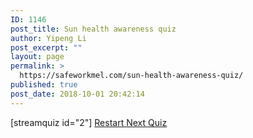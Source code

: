 ```yaml
---
ID: 1146
post_title: Sun health awareness quiz
author: Yipeng Li
post_excerpt: ""
layout: page
permalink: >
  https://safeworkmel.com/sun-health-awareness-quiz/
published: true
post_date: 2018-10-01 20:42:14
---
```

[streamquiz id="2"]
<a href="https://safeworkmel.com/sun-health-awareness-quiz/" role="button">
Restart
</a>
<a href="https://safeworkmel.com/self-protection-behavior-assessment/" role="button">
Next Quiz
</a>